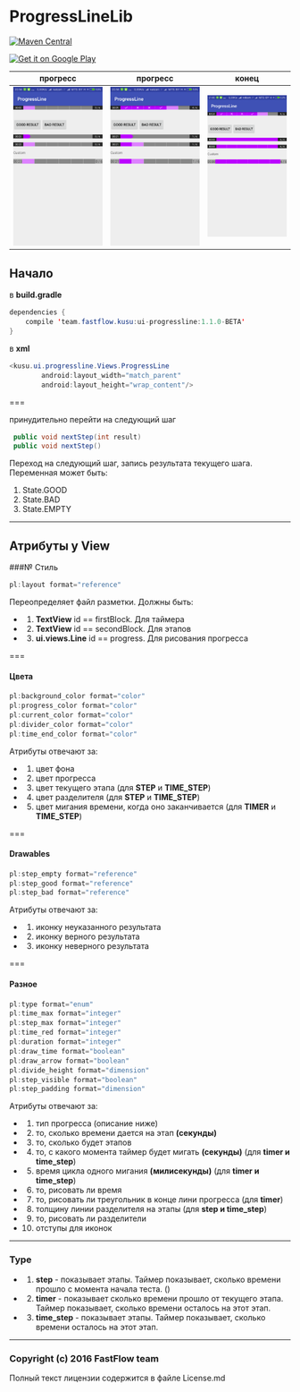 # ProgressLineLib

[![Maven Central](https://img.shields.io/maven-central/v/team.fastflow.kusu/ui-progressline.svg)](https://oss.sonatype.org/content/repositories/releases/team/fastflow/kusu/ui-progressline/)

<a href="https://play.google.com/store/apps/details?id=team.fastflow.example.ui.progressline">
  <img alt="Get it on Google Play"
       src="https://developer.android.com/images/brand/en_generic_rgb_wo_60.png" />
</a>

| прогресс | прогресс | конец |
| --- | --- | --- |
| ![example](./example1.png) | ![example](./example2.png) | ![example](./example3.png) |

## Начало

в **build.gradle**

```java
dependencies {
    compile 'team.fastflow.kusu:ui-progressline:1.1.0-BETA'
}
```

в **xml**

```java
<kusu.ui.progressline.Views.ProgressLine
		android:layout_width="match_parent"
		android:layout_height="wrap_content"/>
```

===

принудительно перейти на следующий шаг

```java
 public void nextStep(int result)
 public void nextStep()
 ```
 
 Переход на следующий шаг, запись результата текущего шага. Переменная может быть:
 1. State.GOOD
 2. State.BAD
 3. State.EMPTY

---

## Атрибуты у View

###№ Стиль

```java
pl:layout format="reference"
```

Переопределяет файл разметки. Должны быть:

* 1. **TextView** id == firstBlock. Для таймера
* 2. **TextView** id == secondBlock. Для этапов
* 3. **ui.views.Line** id == progress. Для рисования прогресса

===

#### Цвета
```java
pl:background_color format="color"
pl:progress_color format="color"
pl:current_color format="color"
pl:divider_color format="color"
pl:time_end_color format="color"
```

Атрибуты отвечают за:

* 1. цвет фона
* 2. цвет прогресса
* 3. цвет текущего этапа (для **STEP** и **TIME_STEP**)
* 4. цвет разделителя (для **STEP** и **TIME_STEP**)
* 5. цвет мигания времени, когда оно заканчивается (для **TIMER** и **TIME_STEP**)

===

#### Drawables
```java
pl:step_empty format="reference"
pl:step_good format="reference"
pl:step_bad format="reference"
```

Атрибуты отвечают за:

* 1. иконку неуказанного результата
* 2. иконку верного результата 
* 3. иконку неверного результата

===

#### Разное
```java
pl:type format="enum"
pl:time_max format="integer"
pl:step_max format="integer"
pl:time_red format="integer"
pl:duration format="integer"
pl:draw_time format="boolean"
pl:draw_arrow format="boolean"
pl:divide_height format="dimension"
pl:step_visible format="boolean"
pl:step_padding format="dimension"
```

Атрибуты отвечают за:

* 1. тип прогресса (описание ниже)
* 2. то, сколько времени дается на этап **(секунды)**
* 3. то, сколько будет этапов
* 4. то, с какого момента таймер будет мигать **(секунды)** (для **timer и time_step**)
* 5. время цикла одного мигания **(милисекунды)** (для **timer и time_step**)
* 6. то, рисовать ли время
* 7. то, рисовать ли треугольник в конце лини прогресса (для **timer**)
* 8. толщину линии разделителя на этапы (для **step и time_step**)
* 9. то, рисовать ли разделители
* 10. отступы для иконок

---

### Type

* 1. **step** - показывает этапы. Таймер показывает, сколько времени прошло с момента начала теста. ()
* 2. **timer** - показывает сколько времени прошло от текущего этапа. Таймер показывает, сколько времени осталось на этот этап.
* 3. **time_step** - показывает этапы. Таймер показывает, сколько времени осталось на этот этап.

---

### Copyright (c) 2016 FastFlow team

Полный текст лицензии содержится в файле License.md
